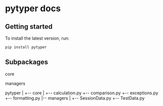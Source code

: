 # pytyper docs

## Getting started

To install the latest version, run:
```
pip install pytyper
```

## Subpackages
<!-- (https://github.com/greysonDEV/pytyper/blob/master/DOCUMENTATION.md#) -->
core

managers


pytyper
|
+-- core
   |
   +-- calculation.py
   +-- comparison.py
   +-- exceptions.py
   +-- formatting.py
   |-- managers
      |
      +-- SessionData.py
      +-- TestData.py